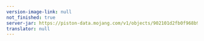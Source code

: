 ```yaml
---
version-image-link: null
not_finished: true
server-jar: https://piston-data.mojang.com/v1/objects/902101d2fb0f968b9c0ddb8b8cff9afef23f72c7/server.jar
translator: null
---
```

